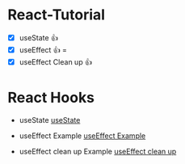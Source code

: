 # React-Tutorial
- [x] useState :thumbsup: 
- [x] useEffect :thumbsup: =
- [x] useEffect Clean up :thumbsup: 
 
# React Hooks

- useState
[ useState ](https://codesandbox.io/s/usestate-example-65znx)

- useEffect Example
[useEffect Example](https://codesandbox.io/s/useeffect-2dgjq)

- useEffect clean up Example
[useEffect clean up ](https://codesandbox.io/s/useeffect-clean-up-tx629)

